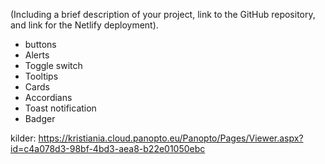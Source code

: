 (Including a brief description of your project, link to
the GitHub repository, and link for the Netlify deployment).

- buttons
- Alerts
- Toggle switch
- Tooltips
- Cards
- Accordians
- Toast notification
- Badger

kilder:
https://kristiania.cloud.panopto.eu/Panopto/Pages/Viewer.aspx?id=c4a078d3-98bf-4bd3-aea8-b22e01050ebc
